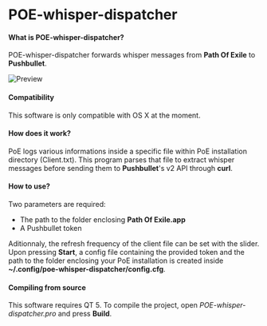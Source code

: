 # POE-whisper-dispatcher

#### What is POE-whisper-dispatcher?
POE-whisper-dispatcher forwards whisper messages from __Path Of Exile__ to __Pushbullet__.

![Preview](https://www.dropbox.com/s/movwfc0bu9zmyqs/Poe-whisper-dispatcher.png?dl=1)

#### Compatibility
This software is only compatible with OS X at the moment.

#### How does it work?
PoE logs various informations inside a specific file within PoE installation directory (Client.txt). This program parses that file to extract whisper messages before sending them to __Pushbullet__'s v2 API through __curl__.

#### How to use?
Two parameters are required:
- The path to the folder enclosing __Path Of Exile.app__
- A Pushbullet token

Aditionnaly, the refresh frequency of the client file can be set with the slider. Upon pressing __Start__, a config file containing the provided token and the path to the folder enclosing your PoE installation is created inside __~/.config/poe-whisper-dispatcher/config.cfg__.


#### Compiling from source
This software requires QT 5. 
To compile the project, open _POE-whisper-dispatcher.pro_ and press __Build__.
